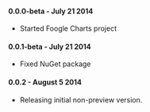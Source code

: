 #### 0.0.0-beta - July 21 2014
* Started Foogle Charts project

#### 0.0.1-beta - July 21 2014
* Fixed NuGet package

#### 0.0.2 - August 5 2014
* Releasing initial non-preview version.
